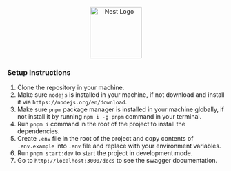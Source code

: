 <p align="center">
  <a href="http://nestjs.com/" target="blank"><img src="https://nestjs.com/img/logo-small.svg" width="120" alt="Nest Logo" /></a>
</p>

### Setup Instructions

1. Clone the repository in your machine.
2. Make sure `nodejs` is installed in your machine, if not download and install it via `https://nodejs.org/en/download`.
3. Make sure `pnpm` package manager is installed in your machine globally, if not install it by running `npm i -g pnpm` command in your terminal.
4. Run `pnpm i` command in the root of the project to install the dependencies.
5. Create `.env` file in the root of the project and copy contents of `.env.example` into `.env` file and replace with your environment variables.
6. Run `pnpm start:dev` to start the project in development mode.
7. Go to `http://localhost:3000/docs` to see the swagger documentation.
